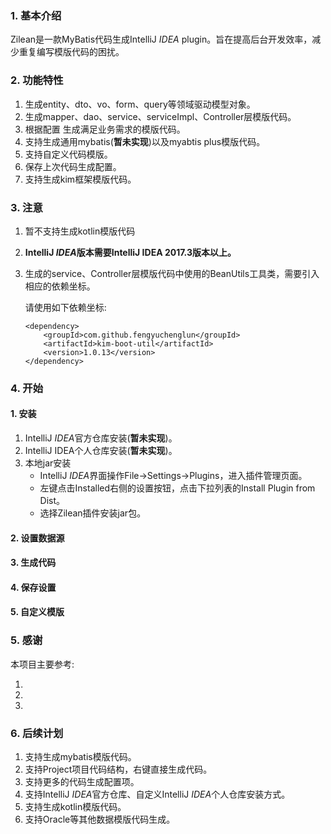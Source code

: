 ### 1. 基本介绍

Zilean是一款MyBatis代码生成IntelliJ *IDEA*   plugin。旨在提高后台开发效率，减少重复编写模版代码的困扰。



### 2. 功能特性

1. 生成entity、dto、vo、form、query等领域驱动模型对象。
2. 生成mapper、dao、service、serviceImpl、Controller层模版代码。
3. 根据配置 生成满足业务需求的模版代码。
4. 支持生成通用mybatis(**暂未实现**)以及myabtis plus模版代码。
5. 支持自定义代码模版。
6. 保存上次代码生成配置。
7. 支持生成kim框架模版代码。



### 3. 注意

1. 暂不支持生成kotlin模版代码

2. **IntelliJ *IDEA*版本需要IntelliJ IDEA 2017.3版本以上。**

3. 生成的service、Controller层模版代码中使用的BeanUtils工具类，需要引入相应的依赖坐标。

   请使用如下依赖坐标:

   ```
   <dependency>
       <groupId>com.github.fengyuchenglun</groupId>
       <artifactId>kim-boot-util</artifactId>
       <version>1.0.13</version>
   </dependency>
   ```



### 4. 开始

#### 1. 安装

1. IntelliJ *IDEA*官方仓库安装(**暂未实现**)。
2. IntelliJ IDEA个人仓库安装(**暂未实现**)。
3. 本地jar安装
   - IntelliJ *IDEA*界面操作File->Settings->Plugins，进入插件管理页面。
   - 左键点击Installed右侧的设置按钮，点击下拉列表的Install Plugin from Dist。
   - 选择Zilean插件安装jar包。

#### 2. 设置数据源

#### 3. 生成代码

#### 4. 保存设置

#### 5. 自定义模版

### 5. 感谢

本项目主要参考:

1. [batiso]: https://gitee.com/cnscoo/batiso	"batiso"

2. [EasyCode]: https://gitee.com/makejava/EasyCode	"EasyCode"

3. [kvn-code-plugin]: https://gitee.com/kkk001/kvn-code-plugin	"kvn-code-plugin"

   

### 6. 后续计划

1. 支持生成mybatis模版代码。
2. 支持Project项目代码结构，右键直接生成代码。
3. 支持更多的代码生成配置项。
4. 支持IntelliJ *IDEA*官方仓库、自定义IntelliJ *IDEA*个人仓库安装方式。
5. 支持生成kotlin模版代码。
6. 支持Oracle等其他数据模版代码生成。